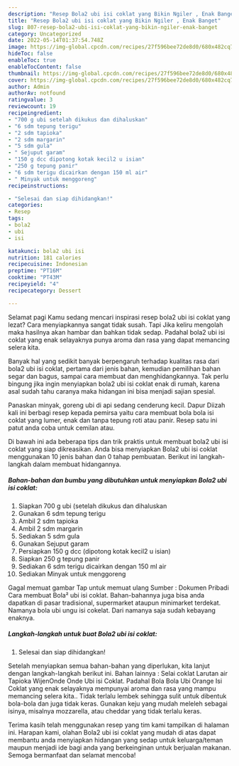 ```yaml
---
description: "Resep Bola2 ubi isi coklat yang Bikin Ngiler , Enak Banget"
title: "Resep Bola2 ubi isi coklat yang Bikin Ngiler , Enak Banget"
slug: 807-resep-bola2-ubi-isi-coklat-yang-bikin-ngiler-enak-banget
category: Uncategorized
date: 2022-05-14T01:37:54.748Z
image: https://img-global.cpcdn.com/recipes/27f596bee72de8d0/680x482cq70/bola2-ubi-isi-coklat-foto-resep-utama.jpg
hideToc: false
enableToc: true
enableTocContent: false
thumbnail: https://img-global.cpcdn.com/recipes/27f596bee72de8d0/680x482cq70/bola2-ubi-isi-coklat-foto-resep-utama.jpg
cover: https://img-global.cpcdn.com/recipes/27f596bee72de8d0/680x482cq70/bola2-ubi-isi-coklat-foto-resep-utama.jpg
author: Admin
authorAv: notfound
ratingvalue: 3
reviewcount: 19
recipeingredient:
- "700 g ubi setelah dikukus dan dihaluskan"
- "6 sdm tepung terigu"
- "2 sdm tapioka"
- "2 sdm margarin"
- "5 sdm gula"
- " Sejuput garam"
- "150 g dcc dipotong kotak kecil2 u isian"
- "250 g tepung panir"
- "6 sdm terigu dicairkan dengan 150 ml air"
- " Minyak untuk menggoreng"
recipeinstructions:

- "Selesai dan siap dihidangkan!"
categories:
- Resep
tags:
- bola2
- ubi
- isi

katakunci: bola2 ubi isi 
nutrition: 181 calories
recipecuisine: Indonesian
preptime: "PT16M"
cooktime: "PT43M"
recipeyield: "4"
recipecategory: Dessert

---
```



Selamat pagi Kamu sedang mencari inspirasi resep bola2 ubi isi coklat yang lezat? Cara menyiapkannya sangat tidak susah. Tapi Jika keliru mengolah maka hasilnya akan hambar dan bahkan tidak sedap. Padahal bola2 ubi isi coklat yang enak selayaknya punya aroma dan rasa yang dapat memancing selera kita.


Banyak hal yang sedikit banyak berpengaruh terhadap kualitas rasa dari bola2 ubi isi coklat, pertama dari jenis bahan, kemudian pemilihan bahan segar dan bagus, sampai cara membuat dan menghidangkannya. Tak perlu bingung jika ingin menyiapkan bola2 ubi isi coklat enak di rumah, karena asal sudah tahu caranya maka hidangan ini bisa menjadi sajian spesial.

Panaskan minyak, goreng ubi di api sedang cenderung kecil. Dapur Diizah kali ini berbagi resep kepada pemirsa yaitu cara membuat bola bola isi coklat yang lumer, enak dan tanpa tepung roti atau panir. Resep satu ini patut anda coba untuk cemilan atau.


Di bawah ini ada beberapa tips dan trik praktis untuk membuat bola2 ubi isi coklat yang siap dikreasikan. Anda bisa menyiapkan Bola2 ubi isi coklat menggunakan 10 jenis bahan dan 0 tahap pembuatan. Berikut ini langkah-langkah dalam membuat hidangannya.

<!--inarticleads1-->

##### Bahan-bahan dan bumbu yang dibutuhkan untuk menyiapkan Bola2 ubi isi coklat:

1. Siapkan 700 g ubi (setelah dikukus dan dihaluskan
1. Gunakan 6 sdm tepung terigu
1. Ambil 2 sdm tapioka
1. Ambil 2 sdm margarin
1. Sediakan 5 sdm gula
1. Gunakan  Sejuput garam
1. Persiapkan 150 g dcc (dipotong kotak kecil2 u isian)
1. Siapkan 250 g tepung panir
1. Sediakan 6 sdm terigu dicairkan dengan 150 ml air
1. Sediakan  Minyak untuk menggoreng


Gagal memuat gambar Tap untuk memuat ulang Sumber : Dokumen Pribadi Cara membuat Bola² ubi isi coklat. Bahan-bahannya juga bisa anda dapatkan di pasar tradisional, supermarket ataupun minimarket terdekat. Namanya bola ubi ungu isi cokelat. Dari namanya saja sudah kebayang enaknya. 

<!--inarticleads2-->

##### Langkah-langkah untuk buat Bola2 ubi isi coklat:


1. Selesai dan siap dihidangkan!

Setelah menyiapkan semua bahan-bahan yang diperlukan, kita lanjut dengan langkah-langkah berikut ini. Bahan lainnya : Selai coklat Larutan air Tapioka WijenOnde Onde Ubi isi Coklat. Padahal Bola Bola Ubi Orange Isi Coklat yang enak selayaknya mempunyai aroma dan rasa yang mampu memancing selera kita.. Tidak terlalu lembek sehingga sulit untuk dibentuk bola-bola dan juga tidak keras. Gunakan keju yang mudah meleleh sebagai isinya, misalnya mozzarella, atau cheddar yang tidak terlalu keras. 

Terima kasih telah menggunakan resep yang tim kami tampilkan di halaman ini. Harapan kami, olahan Bola2 ubi isi coklat yang mudah di atas dapat membantu anda menyiapkan hidangan yang sedap untuk keluarga/teman maupun menjadi ide bagi anda yang berkeinginan untuk berjualan makanan. Semoga bermanfaat dan selamat mencoba!
